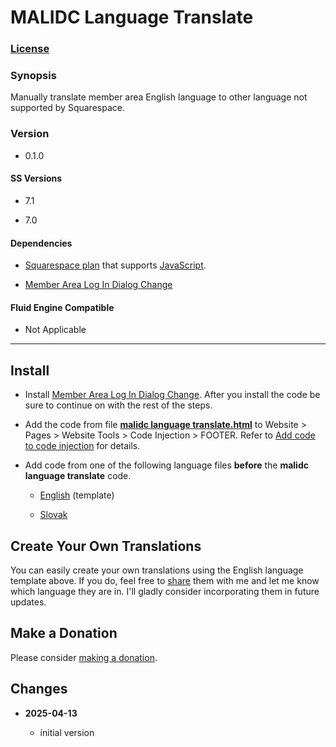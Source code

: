 # MALIDC Language Translate

### [License][1]

### Synopsis

Manually translate member area English language to other language not supported
by Squarespace.

### Version

  * 0.1.0

#### SS Versions

  * 7.1
  
  * 7.0

#### Dependencies

  * [Squarespace plan][2] that supports [JavaScript][3].
  
  * [Member Area Log In Dialog Change][4]

#### Fluid Engine Compatible

  * Not Applicable

---

## Install

* Install [Member Area Log In Dialog Change][5]. After you install the code be
  sure to continue on with the rest of the steps.
  
* Add the code from file **[malidc language translate.html][6]** to Website >
  Pages > Website Tools > Code Injection > FOOTER. Refer to [Add code to code
  injection][7] for details.

* Add code from one of the following language files **before** the **malidc
  language translate** code.
  
  * [English][8] (template)
  
  * [Slovak][9]

## Create Your Own Translations

You can easily create your own translations using the English language template
above. If you do, feel free to [share][10] them with me and let me know which
language they are in. I'll gladly consider incorporating them in future updates.

## Make a Donation

Please consider [making a donation][11].

## Changes

<!-- * **2024-09-12**

  * make compatible with member area log in dialog change v0.3.0
  * bumped version to 0.1.1
  -->
* **2025-04-13**

  * initial version

[1]: https://github.com/tomsWebConsulting/twcsl/blob/main/LICENSE.txt#L1
[2]: https://www.squarespace.com/pricing
[3]: https://en.wikipedia.org/wiki/JavaScript
[4]: https://github.com/tomsWebConsulting/twcsl/tree/main/Element/Member%20Area/Member%20Area%20Log%20In%20Dialog%20Change
[5]: https://github.com/tomsWebConsulting/twcsl/tree/main/Element/Member%20Area/Member%20Area%20Log%20In%20Dialog%20Change#member-area-log-in-dialog-change
[6]: malidc%20language%20translate.html#L1
[7]: https://support.squarespace.com/hc/en-us/articles/205815908-Using-code-injection#toc-add-code-to-code-injection
[8]: malidc%20language%20translate%20en.html#L1
[9]: malidc%20language%20translate%20sk.html#L1
[10]: mailto:tomsWebConsulting@gmail.com?subject=MALIDC%20Language%20Translate&body=%3Cscript%20type=%22application/vnd.twc.mlt%22%3E%0A%0A%20%20%7B%0A%20%20%0A%20%20%20%20//%20English%20to%20%5B%20enter%20the%20language%20here%20replacing%20square%20brackets%20%5D%0A%20%20%20%20%0A%20%20%20%20%22Already%20have%20an%20account?%20Sign%20in%22%20:%20%22%5B%20enter%20translated%20english%20phrase%20here%20between%20double%20quotes%20replacing%20square%20brackets%20%5D%22,%0A%20%20%20%20%0A%20%20%20%20%22Back%20to%20sign%20in%22%20:%20%22%5B%20enter%20translated%20english%20phrase%20here%20between%20double%20quotes%20replacing%20square%20brackets%20%5D%22,%0A%20%20%20%20%0A%20%20%20%20%22Create%20account%22%20:%20%22%5B%20enter%20translated%20english%20phrase%20here%20between%20double%20quotes%20replacing%20square%20brackets%20%5D%22,%0A%20%20%20%20%0A%20%20%20%20%22Create%20Password%22%20:%20%22%5B%20enter%20translated%20english%20phrase%20here%20between%20double%20quotes%20replacing%20square%20brackets%20%5D%22,%0A%20%20%20%20%0A%20%20%20%20%22First%20Name%22%20:%20%22%5B%20enter%20translated%20english%20phrase%20here%20between%20double%20quotes%20replacing%20square%20brackets%20%5D%22,%0A%20%20%20%20%0A%20%20%20%20%22Forgot%20Password%22%20:%20%22%5B%20enter%20translated%20english%20phrase%20here%20between%20double%20quotes%20replacing%20square%20brackets%20%5D%22,%0A%20%20%20%20%0A%20%20%20%20%22Last%20Name%22%20:%20%22%5B%20enter%20translated%20english%20phrase%20here%20between%20double%20quotes%20replacing%20square%20brackets%20%5D%22,%0A%20%20%20%20%0A%20%20%20%20%22Password%22%20:%20%22%5B%20enter%20translated%20english%20phrase%20here%20between%20double%20quotes%20replacing%20square%20brackets%20%5D%22,%0A%20%20%20%20%0A%20%20%20%20%22Re-type%20Password%22%20:%20%22%5B%20enter%20translated%20english%20phrase%20here%20between%20double%20quotes%20replacing%20square%20brackets%20%5D%22,%0A%20%20%20%20%0A%20%20%20%20%22Reset%20Password%22%20:%20%22%5B%20enter%20translated%20english%20phrase%20here%20between%20double%20quotes%20replacing%20square%20brackets%20%5D%22,%0A%20%20%20%20%0A%20%20%20%20%22Send%20Reset%20Link%22%20:%20%22%5B%20enter%20translated%20english%20phrase%20here%20between%20double%20quotes%20replacing%20square%20brackets%20%5D%22,%0A%20%20%20%20%0A%20%20%20%20%22Sign%20In%22%20:%20%22%5B%20enter%20translated%20english%20phrase%20here%20between%20double%20quotes%20replacing%20square%20brackets%20%5D%22%0A%20%20%20%20%0A%20%20%20%20%7D%0A%20%20%20%20%0A%20%20%3C/script%3E%0A
[11]: https://github.com/tomsWebConsulting/twcsl#make-a-donation
